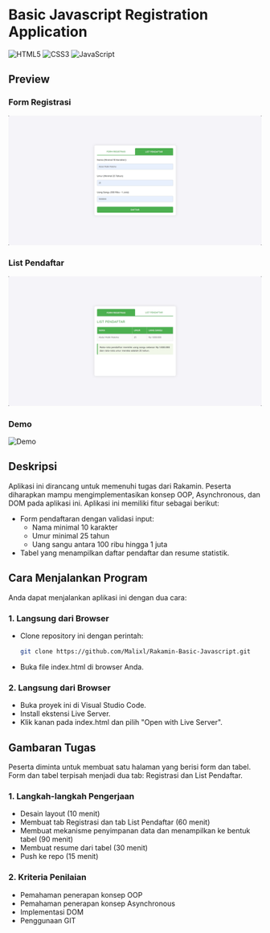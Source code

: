 # Basic Javascript Registration Application

![HTML5](https://img.shields.io/badge/HTML5-E34F26?style=for-the-badge&logo=html5&logoColor=white)
![CSS3](https://img.shields.io/badge/CSS3-1572B6?style=for-the-badge&logo=css3&logoColor=white)
![JavaScript](https://img.shields.io/badge/JavaScript-F7DF1E?style=for-the-badge&logo=javascript&logoColor=black)

## Preview

### Form Registrasi

![Form Registrasi](./assets/FormRegistrasi.png)

### List Pendaftar

![List Pendaftar](./assets/ListPendaftar.png)

### Demo

![Demo]()

## Deskripsi

Aplikasi ini dirancang untuk memenuhi tugas dari Rakamin. Peserta diharapkan mampu mengimplementasikan konsep OOP, Asynchronous, dan DOM pada aplikasi ini. Aplikasi ini memiliki fitur sebagai berikut:

- Form pendaftaran dengan validasi input:
  - Nama minimal 10 karakter
  - Umur minimal 25 tahun
  - Uang sangu antara 100 ribu hingga 1 juta
- Tabel yang menampilkan daftar pendaftar dan resume statistik.

## Cara Menjalankan Program

Anda dapat menjalankan aplikasi ini dengan dua cara:

### 1. Langsung dari Browser

- Clone repository ini dengan perintah:
  ```bash
  git clone https://github.com/Malixl/Rakamin-Basic-Javascript.git
  ```
- Buka file index.html di browser Anda.

### 2. Langsung dari Browser

- Buka proyek ini di Visual Studio Code.
- Install ekstensi Live Server.
- Klik kanan pada index.html dan pilih "Open with Live Server".

## Gambaran Tugas

Peserta diminta untuk membuat satu halaman yang berisi form dan tabel. Form dan tabel terpisah menjadi dua tab: Registrasi dan List Pendaftar.

### 1. Langkah-langkah Pengerjaan

- Desain layout (10 menit)
- Membuat tab Registrasi dan tab List Pendaftar (60 menit)
- Membuat mekanisme penyimpanan data dan menampilkan ke bentuk tabel (90 menit)
- Membuat resume dari tabel (30 menit)
- Push ke repo (15 menit)

### 2. Kriteria Penilaian

- Pemahaman penerapan konsep OOP
- Pemahaman penerapan konsep Asynchronous
- Implementasi DOM
- Penggunaan GIT
